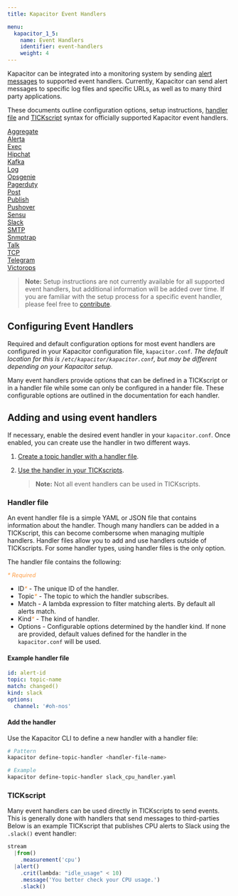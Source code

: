 ```yaml
---
title: Kapacitor Event Handlers

menu:
  kapacitor_1_5:
    name: Event Handlers
    identifier: event-handlers
    weight: 4
---
```


Kapacitor can be integrated into a monitoring system by sending
[alert messages](/kapacitor/v1.5/nodes/alert_node/#message) to supported event
handlers. Currently, Kapacitor can send alert messages to specific log files and
specific URLs, as well as to many third party applications.

These documents outline configuration options, setup instructions, [handler file](#handler-file) and [TICKscript](/kapacitor/v1.5/tick/introduction/)
syntax for officially supported Kapacitor event handlers.

[Aggregate](aggregate/)  
[Alerta](alerta/)  
[Exec](exec/)  
[Hipchat](hipchat/)  
[Kafka](kafka/)  
[Log](log/)  
[Opsgenie](opsgenie/)  
[Pagerduty](pagerduty/)  
[Post](post/)  
[Publish](publish/)   
[Pushover](pushover/)   
[Sensu](sensu/)  
[Slack](slack/)  
[SMTP](smtp/)  
[Snmptrap](snmptrap/)  
[Talk](talk/)  
[TCP](tcp/)  
[Telegram](telegram/)  
[Victorops](victorops/)  

> **Note:** Setup instructions are not currently available for all supported event
handlers, but additional information will be added over time. If
you are familiar with the setup process for a specific event handler, please
feel free to [contribute](https://github.com/influxdata/docs.influxdata.com/blob/master/CONTRIBUTING.md).

## Configuring Event Handlers
Required and default configuration options for most event handlers are configured in your Kapacitor configuration file, `kapacitor.conf`.
_The default location for this is `/etc/kapacitor/kapacitor.conf`, but may be different depending on your Kapacitor setup._

Many event handlers provide options that can be defined in a TICKscript or in a handler file while
some can only be configured in a hander file.
These configurable options are outlined in the documentation for each handler.

## Adding and using event handlers
If necessary, enable the desired event handler in your `kapacitor.conf`. Once enabled, you can create use the handler in two different ways.

1. [Create a topic handler with a handler file](#handler-file).
2. [Use the handler in your TICKscripts](#tickscript).

    > **Note:** Not all event handlers can be used in TICKscripts.

### Handler file
An event handler file is a simple YAML or JSON file that contains information about the handler.
Though many handlers can be added in a TICKscript, this can become combersome when managing multiple handlers.
Handler files allow you to add and use handlers outside of TICKscripts.
For some handler types, using handler files is the only option.

The handler file contains the following:

<span style="color: #ff9e46; font-style: italic; font-size: .8rem;">* Required</span>

- ID<span style="color: #ff9e46; font-style: italic;">\*</span> - The unique ID of the handler.
- Topic<span style="color: #ff9e46; font-style: italic;">\*</span> - The topic to which the handler subscribes.
- Match - A lambda expression to filter matching alerts. By default all alerts match.
- Kind<span style="color: #ff9e46; font-style: italic;">\*</span> - The kind of handler.
- Options - Configurable options determined by the handler kind. If none are provided, default values defined for the handler in the `kapacitor.conf` will be used.

#### Example handler file
```yaml
id: alert-id
topic: topic-name
match: changed()
kind: slack
options:
  channel: '#oh-nos'
```

#### Add the handler
Use the Kapacitor CLI to define a new handler with a handler file:

```bash
# Pattern
kapacitor define-topic-handler <handler-file-name>

# Example
kapacitor define-topic-handler slack_cpu_handler.yaml
```

### TICKscript
Many event handlers can be used directly in TICKscripts to send events. This is generally done with handlers that send messages to third-parties Below is an example TICKscript that publishes CPU alerts to Slack using the `.slack()` event handler:

```js
stream
  |from()
    .measurement('cpu')
  |alert()
    .crit(lambda: "idle_usage" < 10)
    .message('You better check your CPU usage.')
    .slack()
```
